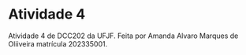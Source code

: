 # Atividade 4

Atividade 4 de DCC202 da UFJF. Feita por Amanda Alvaro Marques de Oliiveira matrícula 202335001.
